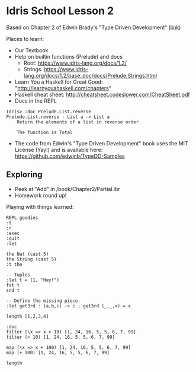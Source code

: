 
# Idris School Lesson 2

Based on Chapter 2 of Edwin Brady's "Type Driven Development" ([link](https://www.manning.com/books/type-driven-development-with-idris))

Places to learn:
* Our Textbook 
* Help on builtin functions (Prelude) and docs
  * Root: https://www.idris-lang.org/docs/1.2/
  * Strings: https://www.idris-lang.org/docs/1.2/base_doc/docs/Prelude.Strings.html
* Learn You a Haskell for Great Good: "http://learnyouahaskell.com/chapters" 
* Haskell cheat sheet: http://cheatsheet.codeslower.com/CheatSheet.pdf
* Docs in the REPL
```
Idris> :doc Prelude.List.reverse
Prelude.List.reverse : List a -> List a
    Return the elements of a list in reverse order.

    The function is Total
```
* The code from Edwin's "Type Driven Development" book uses the MIT License (Yay!) 
and is available here: https://github.com/edwinb/TypeDD-Samples

## Exploring

* Peek at "Add" in /book/Chapter2/Partial.ibr
* Homework round up!

Playing with things learned:

```
REPL goodies
:t
:r
:exec
:quit
:let 

the Nat (cast 5)
the String (cast 5)
:t the

-- Tuples
:let t = (1, "Hey!")
fst t
snd t

-- Define the missing piece. 
:let get3rd : (a,b,c) -> c ; get3rd (_,_,x) = x 

length [1,2,3,4]

:doc 
filter (\x => x > 10) [1, 24, 16, 5, 5, 6, 7, 99]
filter (> 10) [1, 24, 16, 5, 5, 6, 7, 99]

map (\x => x + 100) [1, 24, 16, 5, 5, 6, 7, 99]
map (+ 100) [1, 24, 16, 5, 5, 6, 7, 99]

length 


```